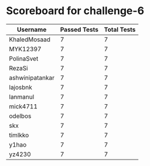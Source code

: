 # Scoreboard for challenge-6
| Username   | Passed Tests | Total Tests |
|------------|--------------|-------------|
| KhaledMosaad | 7 | 7 |
| MYK12397 | 7 | 7 |
| PolinaSvet | 7 | 7 |
| RezaSi | 7 | 7 |
| ashwinipatankar | 7 | 7 |
| lajosbnk | 7 | 7 |
| lanmanul | 7 | 7 |
| mick4711 | 7 | 7 |
| odelbos | 7 | 7 |
| skx | 7 | 7 |
| timlkko | 7 | 7 |
| y1hao | 7 | 7 |
| yz4230 | 7 | 7 |
